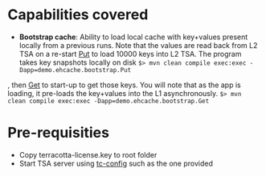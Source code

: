 # Capabilities covered
* **Bootstrap cache**: Ability to load local cache with key+values present locally from a previous runs. Note that the values are read back from L2 TSA on a re-start
 [Put](src/main/java/demo/ehcache/bootstrap/Put.java) to load 10000 keys into L2 TSA. The program takes key snapshots locally on disk 
`$> mvn clean compile exec:exec -Dapp=demo.ehcache.bootstrap.Put` 


, then  [Get](src/main/java/demo/ehcache/bootstrap/Get.java) to start-up to get those keys. You will note that as the app is loading, it pre-loads the key+values into the L1 asynchronously.
`$> mvn clean compile exec:exec -Dapp=demo.ehcache.bootstrap.Get` 

# Pre-requisities
* Copy terracotta-license.key to root folder
* Start TSA server using [tc-config](src/main/resources/tc-config.xml) such as the one provided 





